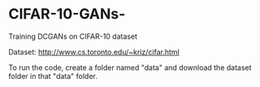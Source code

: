# CIFAR-10-GANs-
Training DCGANs on CIFAR-10 dataset

Dataset:
http://www.cs.toronto.edu/~kriz/cifar.html

To run the code, create a folder named "data" and download the dataset folder in that "data" folder.
